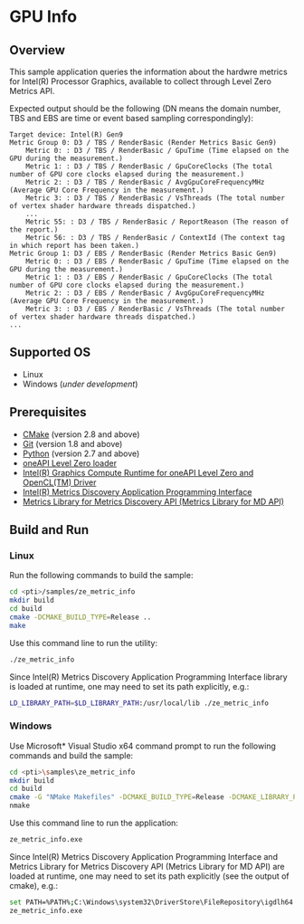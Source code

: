 # GPU Info
## Overview
This sample application queries the information about the hardwre metrics for Intel(R) Processor Graphics, available to collect through Level Zero Metrics API.

Expected output should be the following (DN means the domain number, TBS and EBS are time or event based sampling correspondingly):
```
Target device: Intel(R) Gen9
Metric Group 0: D3 / TBS / RenderBasic (Render Metrics Basic Gen9)
    Metric 0: : D3 / TBS / RenderBasic / GpuTime (Time elapsed on the GPU during the measurement.)
    Metric 1: : D3 / TBS / RenderBasic / GpuCoreClocks (The total number of GPU core clocks elapsed during the measurement.)
    Metric 2: : D3 / TBS / RenderBasic / AvgGpuCoreFrequencyMHz (Average GPU Core Frequency in the measurement.)
    Metric 3: : D3 / TBS / RenderBasic / VsThreads (The total number of vertex shader hardware threads dispatched.)
    ...
    Metric 55: : D3 / TBS / RenderBasic / ReportReason (The reason of the report.)
    Metric 56: : D3 / TBS / RenderBasic / ContextId (The context tag in which report has been taken.)
Metric Group 1: D3 / EBS / RenderBasic (Render Metrics Basic Gen9)
    Metric 0: : D3 / EBS / RenderBasic / GpuTime (Time elapsed on the GPU during the measurement.)
    Metric 1: : D3 / EBS / RenderBasic / GpuCoreClocks (The total number of GPU core clocks elapsed during the measurement.)
    Metric 2: : D3 / EBS / RenderBasic / AvgGpuCoreFrequencyMHz (Average GPU Core Frequency in the measurement.)
    Metric 3: : D3 / EBS / RenderBasic / VsThreads (The total number of vertex shader hardware threads dispatched.)
...
```
## Supported OS
- Linux
- Windows (*under development*)

## Prerequisites
- [CMake](https://cmake.org/) (version 2.8 and above)
- [Git](https://git-scm.com/) (version 1.8 and above)
- [Python](https://www.python.org/) (version 2.7 and above)
- [oneAPI Level Zero loader](https://github.com/oneapi-src/level-zero)
- [Intel(R) Graphics Compute Runtime for oneAPI Level Zero and OpenCL(TM) Driver](https://github.com/intel/compute-runtime)
- [Intel(R) Metrics Discovery Application Programming Interface](https://github.com/intel/metrics-discovery)
- [Metrics Library for Metrics Discovery API (Metrics Library for MD API)](https://github.com/intel/metrics-library)

## Build and Run
### Linux
Run the following commands to build the sample:
```sh
cd <pti>/samples/ze_metric_info
mkdir build
cd build
cmake -DCMAKE_BUILD_TYPE=Release ..
make
```
Use this command line to run the utility:
```sh
./ze_metric_info
```
Since Intel(R) Metrics Discovery Application Programming Interface library is loaded at runtime, one may need to set its path explicitly, e.g.:
```sh
LD_LIBRARY_PATH=$LD_LIBRARY_PATH:/usr/local/lib ./ze_metric_info
```
### Windows
Use Microsoft* Visual Studio x64 command prompt to run the following commands and build the sample:
```sh
cd <pti>\samples\ze_metric_info
mkdir build
cd build
cmake -G "NMake Makefiles" -DCMAKE_BUILD_TYPE=Release -DCMAKE_LIBRARY_PATH=<level_zero_loader>\lib -DCMAKE_INCLUDE_PATH=<level_zero_loader>\include ..
nmake
```
Use this command line to run the application:
```sh
ze_metric_info.exe
```
Since Intel(R) Metrics Discovery Application Programming Interface and Metrics Library for Metrics Discovery API (Metrics Library for MD API) are loaded at runtime, one may need to set its path explicitly (see the output of cmake), e.g.:
```sh
set PATH=%PATH%;C:\Windows\system32\DriverStore\FileRepository\igdlh64.inf_amd64_d59561bc9241aaf5
ze_metric_info.exe
```